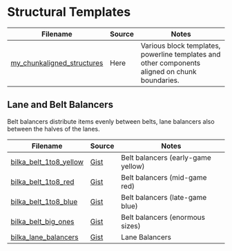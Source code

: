# Structural Templates

Filename | Source | Notes
--- | --- | ---
[my_chunkaligned_structures](my_chunkaligned_structures.txt) | Here | Various block templates, powerline templates and other components aligned on chunk boundaries.

## Lane and Belt Balancers

Belt balancers distribute items evenly between belts, lane balancers also between the halves of the lanes.

Filename | Source | Notes
--- | --- | ---
[bilka_belt_1to8_yellow](bilka_belt_1to8_yellow.txt) | [Gist](https://gist.github.com/Bilka2/aeec4ff7123ff5544cb9a80cf1046a06) | Belt balancers (early-game yellow)
[bilka_belt_1to8_red](bilka_belt_1to8_red.txt) | [Gist](https://gist.github.com/Bilka2/aeec4ff7123ff5544cb9a80cf1046a06) | Belt balancers (mid-game red)
[bilka_belt_1to8_blue](bilka_belt_1to8_blue.txt) | [Gist](https://gist.github.com/Bilka2/aeec4ff7123ff5544cb9a80cf1046a06) | Belt balancers (late-game blue)
[bilka_belt_big_ones](bilka_belt_big_ones.txt) | [Gist](https://gist.github.com/Bilka2/aeec4ff7123ff5544cb9a80cf1046a06) | Belt balancers (enormous sizes)
[bilka_lane_balancers](bilka_lane_balancers.txt) | [Gist](https://gist.github.com/Bilka2/aeec4ff7123ff5544cb9a80cf1046a06) | Lane Balancers